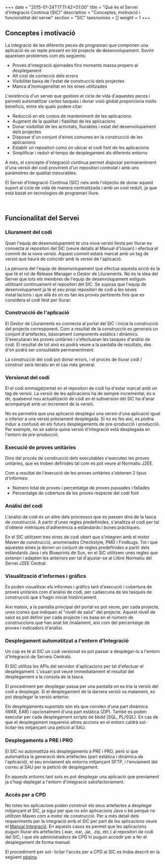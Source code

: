 +++
date        = "2015-01-24T17:11:42+01:00"
title       = "Què és el Servei d'Integració Continua (SIC)"
description = "Conceptes, motivació i funcionalitat del servei"
section     = "SIC"
taxonomies  = []
weight 		= 1
+++

## Conceptes i motivació

La integració de les diferents peces de programari que componen una aplicació és un repte present en tot projecte de desenvolupament. Sovint apareixen problemes com els següents:

- Proves d'integració ajornades fins moments massa propers al desplegament
- Alt cost de correcció dels errors
- Visibilitat baixa de l'estat de construcció dels projectes
- Manca d'homogeneïtat en les eines utilitzades

L'existència d'un servei que gestioni el cicle de vida d'aquestes peces i permeti automatitzar certes tasques i donar visió global proporciona molts beneficis, entre els quals podem citar:

- Reducció en els costos de manteniment de les aplicacions
- Augment de la qualitat i fiabilitat de les aplicacions
- Donar visibilitat de les activitats, lliurables i estat del desenvolupament dels projectes
- Disposar d'un conjunt d'eines comunes en la construcció de les aplicacions
- Establir un repositori comú on ubicar el codi font de les aplicacions
- Simplificar i reduïr el temps de desplegament als diferents entorns

A més, el concepte d'integració continua permet disposar permanentment d'una versió del codi provinent d'un repositori controlat i amb uns paràmetres de qualitat mesurables.

El Servei d'Integració Continua (SIC) neix amb l'objectiu de donar aquest suport al cicle de vida de manera centralitzada i amb un cost reduït, ja que està basat en tecnologies de programari lliure.

<p>&nbsp;</p>

## Funcionalitat del Servei

### Lliurament del codi

Quan l'equip de desenvolupament té una nova versió llesta per lliurar es connecta al repositori del SIC (veure detalls al Manual d'Usuari) i efectua el commit de la nova versió. Aquest commit estarà marcat amb un tag de versió que haurà de coincidir amb la versió de l'aplicació.

La persona del l'equip de desenvolupament que efectua aquesta acció és la que té el rol de Release Manager o Gestor de Lliuraments. No és la idea del Servei que tots els membres de l'equip de desenvolupament estiguin utilitzant contínuament el repositori del SIC. Se suposa que l'equip de desenvolupament ja té el seu propi repositori de codi a les seves instal·lacions i que allà és on es fan les proves pertinents fins que es considera el codi llest per lliurar.

### Construcció de l'aplicació

El Gestor de Lliuraments es connecta al portal del SIC i inicia la construcció del projecte corresponent. Com a resultat de la construcció es generarà un conjunt d'artefactes, bàsicament components estàtics i dinàmics. S'executaran les proves unitàries i s'efectuaran les tasques d'anàlisi de codi. El resultat de tot això es podrà veure a la pantalla de resultats, des d'on podrà ser consultable permanentment.

La construcció del codi pot donar errors, i el procés de lliurar codi / construir serà iteratiu en el cas més general.

### Versionat del codi

El el codi emmagatzemat en el repositori de codi ha d'estar marcat amb un tag de versió. La versió de les aplicacions ha de sempre incremental, és a dir, qualsevol nou actualització de códi en el subversion del SIC ha d'anar acompanyat amb un increment de la versió.

No es permetrà que una aplicació desplegui una versió d'una aplicació igual o inferior a una versió prèviament desplegada. Si no es fes així, es podria induir a confusió en els futurs desplegaments de pre-producció i producció. Per exemple, no se sabria quina versió d'integració està desplegada en l'entorn de pre-producció.

### Execució de proves unitàries

Dins del procés de construcció dels executables s'executen les proves unitàries, que es troben definides tal com es pot veure al Normatiu J2EE.

Com a resultat de l'execució de les proves unitàries s'obtenen 2 tipus d'informes:

* Número total de proves i percentatge de proves passades i fallades
* Percentatge de cobertura de les proves respecte del codi font

### Anàlisi del codi

L'anàlisi de codi és un altre dels processos que es passen dins de la tasca de construcció. A partir d'unes regles predefinides, s'analitza el codi per tal d'obtenir mètriques d'adherència a estàndards i bones pràctiques.

En el SIC utilitzem tres eines de codi obert que s'integren amb el motor Maven de construcció, anomenades Checkstyle, PMD i Findbugs. Tot i que aquestes eines ja donen un conjunt de regles predefinides a partir dels estàndards Java i els Blueprints de Sun, en el SIC utilitzem unes regles que extenen i adapten les anteriors per tal d'ajustar-se al Llibre Normatiu del Servei J2EE Central.

### Visualització d'informes i gràfics

Es poden visualitzar els informes i gràfics tant d'execució i cobertura de proves unitàries com d'anàlisi de codi, per cadascuna de les tasques de construcció que s'hagin iniciat històricament.

Així mateix, a la pantalla principal del portal es pot veure, per cada projecte, unes icones que indiquen el "nivell de salut" del projecte. Aquest nivell de salut es pot definir per cada projecte i es basa en el número de construccions que han anat bé /malament, així com del percentatge de proves i indicadors d'anàlisi.

### Desplegament automatitzat a l'entorn d'Integració

Un cop es té al SIC un codi versionat es pot passar a desplegar-lo a l'entorn d'Integració de Serveis Centrals.

El SIC utilitza les APIs del servidor d'aplicacions per tal d'efectuar el desplegament. L'usuari pot veure immediatament el resultat del desplegament a la consola de la tasca.

El procediment per desplegar passa per una pantalla on es tria la versió del codi a desplegar. Si el desplegament de la darrera versió va malament, es pot desplegar la versió anterior.

Els desplegaments suportats són els que consten d'una part dinàmica (WAR, EAR) i opcionalment d'una part estàtica (ZIP). També es poden executar per cada desplegament scripts de bbdd (SQL, PL/SQL). En cas de que el desplegament requereixi altres accions en el entorn caldrà sol- licitar-les mitjançant una petició al SAU.

### Desplegaments a PRE i PRO

El SIC no automatitza els desplegaments a PRE i PRO, però sí que automatitza la generació dels artefactes (part estàtica i dinàmica de l'aplicació), el seu enviament als entorns mitjançant SFTP, i l'enviament del correu al SAU per la petició de desplegament.

En aquests entorns tant sols es pot desplegar una aplicació que previament ja s'hagi deplegat a l'entorn d'integració satisfactoriament.

### Accés per a CPD

No totes les aplicacions poden construïr els seus artefactes a desplegar mitjançant el SIC, ja sigui per que no són aplicacions Java o bé perquè no utilitzen Maven com a motor de construcció. Per a més detall dels requeriments per la integració amb el SIC per part de les aplicacions veure el [Manual Integració](/related/sic/manual-integracio.pdf). En aquests casos es permet que les aplicacions puguin lliurar els artefactes (.war, .ear, .jar, .zip, etc.) al repositori de codi del SIC, i que els administradors de CPD hi puguin accedir per a fer el desplegament de forma manual.

El procediment per sol- licitar l'accés per a CPD al SIC es troba descrit en la següent [pàgina](/sic-related/acces-cpd).